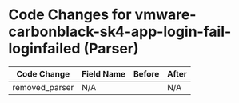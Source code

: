 # Code Changes for vmware-carbonblack-sk4-app-login-fail-loginfailed (Parser)

| Code Change | Field Name | Before | After |
|-------------|------------|--------|-------|
| removed_parser | N/A |  | N/A |
